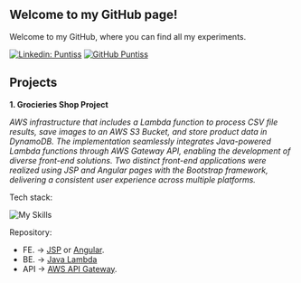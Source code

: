 ## Welcome to my GitHub page!
Welcome to my GitHub, where you can find all my experiments.

[![Linkedin: Puntiss](https://img.shields.io/badge/-Puntiss-blue?style=flat-square&logo=Linkedin&logoColor=white&link=https://www.linkedin.com/in/andrea-punta)](https://www.linkedin.com/in/andrea-punta)
[![GitHub Puntiss](https://img.shields.io/github/followers/Puntiss?label=follow&style=social)](https://github.com/Puntiss)

## Projects

**1. Grocieries Shop Project**

*AWS infrastructure that includes a Lambda function to process CSV file results, save images to an AWS S3 Bucket, and store product data in DynamoDB. The implementation seamlessly integrates Java-powered Lambda functions through AWS Gateway API, enabling the development of diverse front-end solutions. Two distinct front-end applications were realized using JSP and Angular pages with the Bootstrap framework, delivering a consistent user experience across multiple platforms.*

Tech stack:

![My Skills](https://skillicons.dev/icons?i=angular,html,java,aws)

Repository:
- FE. -> [JSP](https://github.com/Puntiss/aws-jsp-shop-project) or [Angular](https://github.com/Puntiss/aws-angular-shop-project).
- BE. -> [Java Lambda](https://github.com/Puntiss/java-readAndUploadProduct-AWSLambdaFunction)
- API -> [AWS API Gateway](https://github.com/Puntiss/java-retrieveAllProduct-AWSLambdaFunction).

